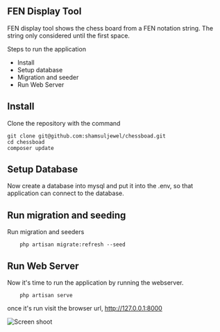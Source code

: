 
## FEN Display Tool

FEN display tool shows the chess board from a FEN notation string. The string only considered until the first space.

Steps to run the application

- Install
- Setup database
- Migration and seeder
- Run Web Server

## Install

Clone the repository with the command
```
git clone git@github.com:shamsuljewel/chessboad.git
cd chessboad
composer update
```

## Setup Database
Now create a database into mysql and put it into the .env, so that application can connect to the database.

## Run migration and seeding
Run migration and seeders
```
    php artisan migrate:refresh --seed
```

## Run Web Server
Now it's time to run the application by running the webserver.
```
    php artisan serve
```

once it's run visit the browser url, http://127.0.0.1:8000

![Screen shoot](https://user-images.githubusercontent.com/2234477/137647731-85faab13-f13f-48a0-b417-7addab5130a2.png)
